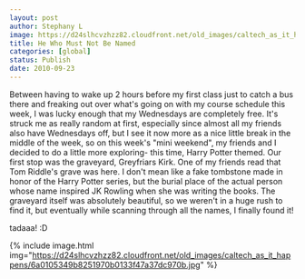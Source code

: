 ```yaml
---
layout: post
author: Stephany L
image: https://d24slhcvzhzz82.cloudfront.net/old_images/caltech_as_it_happens/6a0105349b8251970b0134879a7942970c.jpg
title: He Who Must Not Be Named 
categories: [global]
status: Publish
date: 2010-09-23
---
```



Between having to wake up 2 hours before my first class just to catch a bus there and freaking out over what's going on with my course schedule this week, I was lucky enough that my Wednesdays are completely free. It's struck me as really random at first, especially since almost all my friends also have Wednesdays off, but I see it now more as a nice little break in the middle of the week, so on this week's "mini weekend", my friends and I decided to do a little more exploring- this time, Harry Potter themed. Our first stop was the graveyard, Greyfriars Kirk. One of my friends read that Tom Riddle's grave was here. I don't mean like a fake tombstone made in honor of the Harry Potter series, but the burial place of the actual person whose name inspired JK Rowling when she was writing the books. The graveyard itself was absolutely beautiful, so we weren't in a huge rush to find it, but eventually while scanning through all the names, I finally found it! 

tadaaa! :D
 


{% include image.html img="https://d24slhcvzhzz82.cloudfront.net/old_images/caltech_as_it_happens/6a0105349b8251970b0133f47a37dc970b.jpg" %}
